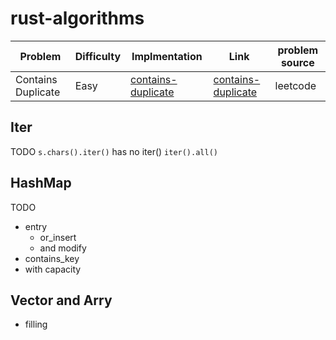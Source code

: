 # rust-algorithms

| Problem            | Difficulty | Implmentation                                     | Link                                                                   | problem source |
| ------------------ | ---------- | ------------------------------------------------- | ---------------------------------------------------------------------- | -------------- |
| Contains Duplicate | Easy       | [contains-duplicate](src/bin/contains-duplicate/) | [contains-duplicate](https://leetcode.com/problems/contains-duplicate) | leetcode       |

## Iter

TODO
`s.chars().iter()` has no iter()
`iter().all()`

## HashMap

TODO

- entry
  - or_insert
  - and modify
- contains_key
- with capacity

## Vector and Arry

- filling
